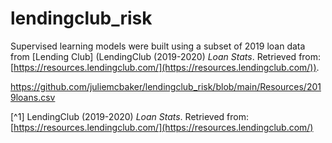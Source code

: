 # lendingclub_risk

Supervised learning models were built using a subset of 2019 loan data from [Lending Club] (LendingClub (2019-2020) _Loan Stats_. Retrieved from: [https://resources.lendingclub.com/](https://resources.lendingclub.com/)). 

https://github.com/juliemcbaker/lendingclub_risk/blob/main/Resources/2019loans.csv





[^1] LendingClub (2019-2020) _Loan Stats_. Retrieved from: [https://resources.lendingclub.com/](https://resources.lendingclub.com/)
